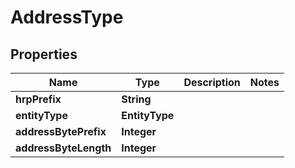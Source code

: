 

# AddressType


## Properties

| Name | Type | Description | Notes |
|------------ | ------------- | ------------- | -------------|
|**hrpPrefix** | **String** |  |  |
|**entityType** | **EntityType** |  |  |
|**addressBytePrefix** | **Integer** |  |  |
|**addressByteLength** | **Integer** |  |  |



